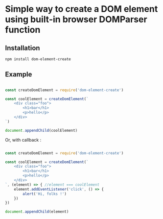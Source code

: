# Simple way to create a DOM element using built-in browser DOMParser function

## Installation

```bash
npm install dom-element-create
```

## Example

```javascript

const createDomElement = require('dom-element-create')

const coolElement = createDomElement(`
	<div class="foo">
		<h1>bar</h1>
		<p>hello</p>
	</div>
`)

document.appendChild(coolElement)

```

Or, with callback :

```javascript

const createDomElement = require('dom-element-create')

const coolElement = createDomElement(`
	<div class="foo">
		<h1>bar</h1>
		<p>hello</p>
	</div>
`, (element) => { //element === coolElement
	element.addEventListener('click', () => {
		alert('Hi, folks !')
	})
})

document.appendChild(element)

```